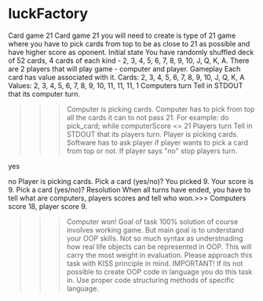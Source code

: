 # luckFactory
Card game 21
Card game 21 you will need to create is type of 21 game where you have to pick cards from top to be as close to 21 as possible
and have higher score as oponent.
Initial state
You have randomly shuffled deck of 52 cards, 4 cards of each kind - 2, 3, 4, 5, 6, 7, 8, 9, 10, J, Q, K, A.
There are 2 players that will play game - computer and player.
Gameplay
Each card has value associated with it.
Cards: 2, 3, 4, 5, 6, 7, 8, 9, 10, J, Q, K, A
Values: 2, 3, 4, 5, 6, 7, 8, 9, 10, 11, 11, 11, 1
Computers turn
Tell in STDOUT that its computer turn.
>>> Computer is picking cards.
Computer has to pick from top all the cards it can to not pass 21. For example:
do
pick_card;
while computerScore <= 21
Players turn
Tell in STDOUT that its players turn.
>>> Player is picking cards.
Software has to ask player if player wants to pick a card from top or not. If player says "no" stop players turn.
>>>
>>>
yes
>>>
>>>
no
Player is picking cards.
Pick a card (yes/no)?
You picked 9. Your score is 9.
Pick a card (yes/no)?
Resolution
When all turns have ended, you have to tell what are computers, players scores and tell who won.>>> Computers score 18, player score 9.
>>> Computer won!
Goal of task
100% solution of course involves working game. But main goal is to understand your OOP skills. Not so much syntax as
understnading how real life objects can be represented in OOP. This will carry the most weight in evaluation. Please approach
this task with KISS principle in mind.
IMPORTANT! If its not possible to create OOP code in language you do this task in. Use proper code structuring methods of
specific language.
